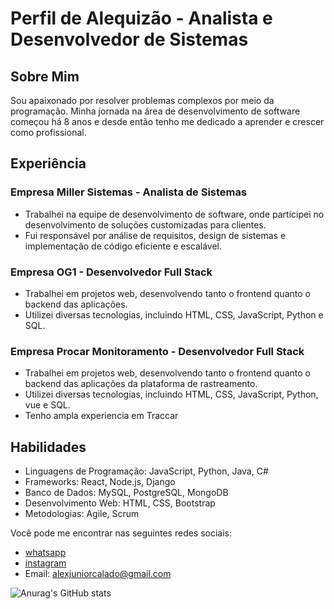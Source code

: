 # Perfil de Alequizão - Analista e Desenvolvedor de Sistemas

## Sobre Mim

Sou apaixonado por resolver problemas complexos por meio da programação. Minha jornada na área de desenvolvimento de software começou há 8 anos e desde então tenho me dedicado a aprender e crescer como profissional.

## Experiência

### Empresa Miller Sistemas - Analista de Sistemas
- Trabalhei na equipe de desenvolvimento de software, onde participei no desenvolvimento de soluções customizadas para clientes.
- Fui responsável por análise de requisitos, design de sistemas e implementação de código eficiente e escalável.

### Empresa OG1 - Desenvolvedor Full Stack
- Trabalhei em projetos web, desenvolvendo tanto o frontend quanto o backend das aplicações.
- Utilizei diversas tecnologias, incluindo HTML, CSS, JavaScript, Python e SQL.

### Empresa Procar Monitoramento - Desenvolvedor Full Stack
- Trabalhei em projetos web, desenvolvendo tanto o frontend quanto o backend das aplicações da plataforma de rastreamento.
- Utilizei diversas tecnologias, incluindo HTML, CSS, JavaScript, Python, vue e SQL.
- Tenho ampla experiencia em Traccar

## Habilidades

- Linguagens de Programação: JavaScript, Python, Java, C#
- Frameworks: React, Node.js, Django
- Banco de Dados: MySQL, PostgreSQL, MongoDB
- Desenvolvimento Web: HTML, CSS, Bootstrap
- Metodologias: Agile, Scrum

Você pode me encontrar nas seguintes redes sociais:
- [whatsapp](https://wa.me/5582988717072)
- [instagram](https://instagram.com/alequizao)
- Email: alexjuniorcalado@gmail.com


![Anurag's GitHub stats](https://github-readme-stats.vercel.app/api?username=alequizao&show_icons=true&theme=radical)
